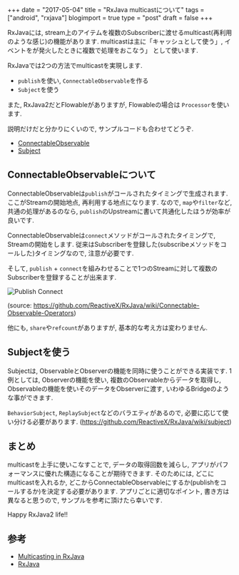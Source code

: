 +++
date = "2017-05-04"
title = "RxJava multicastについて"
tags = ["android", "rxjava"]
blogimport = true
type = "post"
draft = false
+++

RxJavaには, stream上のアイテムを複数のSubscriberに渡せるmulticast(再利用のような感じ)の機能があります.
multicastは主に「キャッシュとして使う」, イベントをが発火したときに複数で処理をおこなう」 として使います.

RxJavaでは2つの方法でmulticastを実現します.

- `publish`を使い, `ConnectableObservable`を作る
- `Subject`を使う

また, RxJava2だとFlowableがありますが, Flowableの場合は `Processor`を使います.

説明だけだと分かりにくいので, サンプルコードも合わせてどうぞ.

- [ConnectableObservable](https://github.com/satoshun-example/RxJava-Samples/blob/master/app/src/main/java/com/github/satoshun/example/rxjava/sample/CachedNetworkWithConnectableActivity.java)
- [Subject](https://github.com/satoshun-example/RxJava-Samples/blob/master/app/src/main/java/com/github/satoshun/example/rxjava/sample/CachedNetworkWithSubjectActivity.java)


## ConnectableObservableについて

ConnectableObservableは`publish`がコールされたタイミングで生成されます.
ここがStreamの開始地点, 再利用する地点になります. なので, `map`や`filter`など, 共通の処理があるのなら,
`publish`のUpstreamに書いて共通化したほうが効率が良いです.

ConnectableObservableは`connect`メソッドがコールされたタイミングで, Streamの開始をします.
従来はSubscriberを登録した(subscribeメソッドをコールした)タイミングなので, 注意が必要です.

そして, `publish` + `connect`を組みわせることで1つのStreamに対して複数のSubscriberを登録することが出来ます.

![Publish Connect](publishConnect.png)

(source: https://github.com/ReactiveX/RxJava/wiki/Connectable-Observable-Operators)

他にも, `share`や`refcount`がありますが, 基本的な考え方は変わりません.


## Subjectを使う

Subjectは, ObservableとObserverの機能を同時に使うことができる実装です.
1例としては, Observerの機能を使い, 複数のObservableからデータを取得し, Observableの機能を使いそのデータをObserverに渡す, いわゆるBridgeのような事ができます.

`BehaviorSubject`, `ReplaySubject`などのバラエティがあるので, 必要に応じて使い分ける必要があります. (https://github.com/ReactiveX/RxJava/wiki/subject)


## まとめ

multicastを上手に使いこなすことで, データの取得回数を減らし, アプリがパフォーマンスに優れた構造になることが期待できます.
そのためには, どこにmulticastを入れるか, どこからConnectableObservableにするか(publishをコールするか)を決定する必要があります.
アプリごとに適切なポイント, 書き方は異なると思うので, サンプルを参考に頂けたら幸いです.

Happy RxJava2 life!!

## 参考

- [Multicasting in RxJava](http://blog.danlew.net/2016/06/13/multicasting-in-rxjava/)
- [RxJava](https://github.com/ReactiveX/RxJava)
